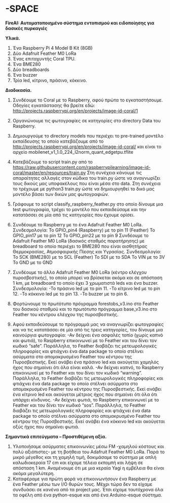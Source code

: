 # -SPACE
**FireAI:  Αυτοματοποιημένο σύστημα εντοπισμού και ειδοποίησης για δασικές πυρκαγιές**

**Υλικά.**
1. Ένα Raspberry Pi 4 Model B Kit (8GB) 
2. Δύο Adafruit Feather M0 LoRa
3. Ένας επιταχυντής Coral TPU.
3. Ένα BME280
4. Δύο breadboards
5. Ένα buzzer
6. Τρία led, κίτρινο, πράσινο, κόκκινο.

**Διαδικασία.**

1. Συνδέουμε το Coral με το Raspberry, αφού πρώτα το εγκαταστήσουμε. Οδηγίες εγκατάστασης θα βρείτε εδώ:
http://projects.raspberrypi.org/en/projects/image-id-coral/1

2. Οργανώνουμε τις φωτογραφίες σε κατηγορίες στο directory Data του Raspberry.

3. Δημιουργούμε το directory models που περιέχει το pre-trained μοντέλο εκπαίδευσης το οποίο κατεβάζουμε από το 
http://projects.raspberrypi.org/en/projects/image-id-coral/
και είναι το αρχείο 
mobilenet_v1_1.0_224_l2norm_quant_edgetpu.tflite

4. Κατεβάζουμε το script train.py από το 
https://raw.githubusercontent.com/raspberrypilearning/image-id-coral/master/en/resources/train.py
Στη συνέχεια κάνουμε τις απαραίτητες αλλαγές στον κώδικα του train.py ώστε να αναγνωρίζει τους δικούς μας υποφακέλους που είναι μέσα στο data.
Στη συνέχεια το τρέχουμε με python3 train.py ώστε να δημιουργηθεί το δικό μας μοντέλο βάσει των δικών μας φωτογραφιών.

5. Γράφουμε το script classify_raspberry_feather.py στο οποίο δίνουμε μια test φωτογραφία, τρέχει το μοντέλο που εκπαιδεύσαμε και την κατατάσσει σε μία από τις κατηγορίες που έχουμε ορίσει.

6. Συνδέουμε το Raspberry με το ένα Adafruit Feather M0 LoRa.
Συνδεσμολογία: 
Το GPIO_pin4 (Raspberry) με το pin 11 (Feather)
Το GPIO_pin17 με το pin 12
Το GPIO_pin22 με το pin 9
Συνδέουμε το Adafruit Feather M0 LoRa (δασικός σταθμός παρατήρησης) με breadboard το οποίο περιέχει το BME280 που είναι αισθητήρας Θερμοκρασίας, Ατμοσφαιρικής Πίεσης και Υγρασίας.
Συνδεσμολογία:
Το SCK (BME280) με το SCL (Feather)
Το SDI με το SDA
Το VIN με το 3V
Το GND με το GND

8. Συνδέουμε το άλλο Adafruit Feather M0 LoRa (κέντρο ελέγχου πυροσβεστικής), το οποίο μπορεί να βρίσκεται ακόμα και σε απόσταση 1 km, με breadboard το οποίο έχει 3 χρωματιστά leds και ένα buzzer.
Συνδεσμολογία:
-Το πράσινο led με το pin 11.
-Το κίτρινο led με το pin 12.
-Το κόκκινο led με το pin 13.
-Το buzzer με το pin 6.

9. Φορτώνουμε το πρωτότυπο πρόγραμμα forestobs_v3.ino στο Feather του δασικού σταθμού και το πρωτότυπο πρόγραμμα base_v3.ino στο Feather του κέντρου ελέγχου της πυροσβεστικής.

10. Αφού εκπαιδεύσουμε το πρόγραμμά μας να αναγνωρίζει φωτογραφίες και να τις κατατάσσει σε μία από τις τρεις κατηγορίες, του δίνουμε μια καινούργια φωτογραφία:
-Αν δείχνει ένα ασφαλές τοπίο (χωρίς καπνό και φωτιά), το Raspberry επικοινωνεί με το Feather και του δίνει τον κωδικό “safe”. Παράλληλα, το Feather διαβάζει τις μετεωρολογικές πληροφορίες και φτιάχνει ένα data package το οποίο στέλνει ασύρματα στο απομακρυσμένο Feather του κέντρου της Πυροσβεστικής. Εκεί ανάβει ένα πράσινο led και ακούγεται χαμηλός ήχος που σημαίνει ότι όλα είναι καλά.
-Αν δείχνει καπνό, το Raspberry επικοινωνεί με το Feather και του δίνει τον κωδικό “warning”. Παράλληλα, το Feather διαβάζει τις μετεωρολογικές πληροφορίες και φτιάχνει ένα data package το οποίο στέλνει ασύρματα στο απομακρυσμένο Feather του κέντρου της Πυροσβεστικής. Εκεί ανάβει ένα κίτρινο led και ακούγεται μέτριος ήχος που σημαίνει ότι όλα ότι υπάρχει κίνδυνος.
-Αν δείχνει φωτιά, το Raspberry επικοινωνεί με το Feather και του δίνει τον κωδικό “sos”. Παράλληλα, το Feather διαβάζει τις μετεωρολογικές πληροφορίες και φτιάχνει ένα data package το οποίο στέλνει ασύρματα στο απομακρυσμένο Feather του κέντρου της Πυροσβεστικής. Εκεί ανάβει ένα κόκκινο led και ακούγεται οξύς ήχος που σημαίνει φωτιά.

**Σημαντικά επιτεύγματα – Προστιθέμενη αξία.**
1. Υλοποιήσαμε ασύρματες επικοινωνίες μέσω FM -χαμηλού κόστους και πολύ αξιόπιστες- με τη βοήθεια του Adafruit Feather M0 LoRa. Παρά το μικρό μέγεθος και τη χαμηλή τιμή, δοκιμάσαμε το σύστημα με απλή καλωδιοκεραία 17 cm και είχαμε τέλεια εκπομπή και λήψη σε απόσταση 1 km. Αναμένουμε ότι με μια κεραία Yagi η εμβέλεια θα είναι ακόμα μεγαλύτερη.
2. Καταφέραμε για πρώτη φορά να επικοινωνήσουν ένα Raspberry με ένα Feather μέσω των I/O θυρών τους. Μέχρι τώρα δεν τα είχαμε συνδυάσει σε κανένα από τα project μας. Έτσι είχαμε ταυτόχρονα όλα τα οφέλη από ένα python-esque και από ένα Arduino-esque σύστημα. 
